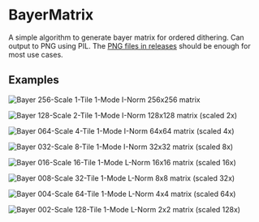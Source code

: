 # BayerMatrix

A simple algorithm to generate bayer matrix for ordered dithering. Can output to PNG using PIL. The [PNG files in releases](https://github.com/tromero/BayerMatrix/blob/master/images/) should be enough for most use cases.

## Examples

![Bayer 256-Scale 1-Tile 1-Mode I-Norm](https://github.com/Klohger/BayerMatrix/assets/39872370/be60e4bc-7374-4ef7-9abd-9879c1ea2760) 256x256 matrix 

![Bayer 128-Scale 2-Tile 1-Mode I-Norm](https://github.com/Klohger/BayerMatrix/assets/39872370/25126268-25e6-44e3-8a85-7caad9bf20c0) 128x128 matrix (scaled 2x)

![Bayer 064-Scale 4-Tile 1-Mode I-Norm](https://github.com/Klohger/BayerMatrix/assets/39872370/7f11904c-565a-4a0a-a4fd-363f92be6848) 64x64 matrix (scaled 4x)

![Bayer 032-Scale 8-Tile 1-Mode I-Norm](https://github.com/Klohger/BayerMatrix/assets/39872370/b1c4317e-7a34-4b16-ab3c-32edf1e2c86a) 32x32 matrix (scaled 8x)

![Bayer 016-Scale 16-Tile 1-Mode L-Norm](https://github.com/Klohger/BayerMatrix/assets/39872370/b54a29de-0488-4ead-8a62-974349087701) 16x16 matrix (scaled 16x)

![Bayer 008-Scale 32-Tile 1-Mode L-Norm](https://github.com/Klohger/BayerMatrix/assets/39872370/ad7f3d6c-5e85-486d-a1e0-76c8d8f43b43) 8x8 matrix (scaled 32x)

![Bayer 004-Scale 64-Tile 1-Mode L-Norm](https://github.com/Klohger/BayerMatrix/assets/39872370/334674c6-1d33-4b64-bc5f-fc53c4734731) 4x4 matrix (scaled 64x)

![Bayer 002-Scale 128-Tile 1-Mode L-Norm](https://github.com/Klohger/BayerMatrix/assets/39872370/e9152c52-101b-44d9-b48c-2caea4301117) 2x2 matrix (scaled 128x)

